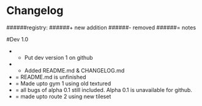 # Changelog
######registry:
######+ new addition
######- removed
######= notes 

#Dev 1.0

+ + Put dev version 1 on github
+ + Added README.md & CHANGELOG.md
+ = README.md is unfinished
+ = Made upto gym 1 using old textured
+ = all bugs of alpha 0.1 still included. Alpha 0.1 is unavailable for github.
+ = made upto route 2 using new tileset
